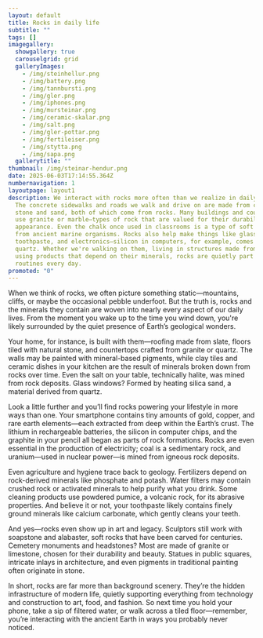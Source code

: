 ```yaml
---
layout: default
title: Rocks in daily life
subtitle: ""
tags: []
imagegallery:
  showgallery: true
  carouselgrid: grid
  galleryImages:
    - /img/steinhellur.png
    - /img/battery.png
    - /img/tannbursti.png
    - /img/gler.png
    - /img/iphones.png
    - /img/mursteinar.png
    - /img/ceramic-skalar.png
    - /img/salt.png
    - /img/gler-pottar.png
    - /img/fertileiser.png
    - /img/stytta.png
    - /img/sapa.png
  gallerytitle: ""
thumbnail: /img/steinar-hendur.png
date: 2025-06-03T17:14:55.364Z
numbernavigation: 1
layoutpage: layout1
description: We interact with rocks more often than we realize in daily life.
  The concrete sidewalks and roads we walk and drive on are made from crushed
  stone and sand, both of which come from rocks. Many buildings and countertops
  use granite or marble—types of rock that are valued for their durability and
  appearance. Even the chalk once used in classrooms is a type of soft rock made
  from ancient marine organisms. Rocks also help make things like glass,
  toothpaste, and electronics—silicon in computers, for example, comes from
  quartz. Whether we're walking on them, living in structures made from them, or
  using products that depend on their minerals, rocks are quietly part of our
  routines every day.
promoted: "0"
---
```

When we think of rocks, we often picture something static—mountains, cliffs, or maybe the occasional pebble underfoot. But the truth is, rocks and the minerals they contain are woven into nearly every aspect of our daily lives. From the moment you wake up to the time you wind down, you're likely surrounded by the quiet presence of Earth’s geological wonders.

Your home, for instance, is built with them—roofing made from slate, floors tiled with natural stone, and countertops crafted from granite or quartz. The walls may be painted with mineral-based pigments, while clay tiles and ceramic dishes in your kitchen are the result of minerals broken down from rocks over time. Even the salt on your table, technically halite, was mined from rock deposits. Glass windows? Formed by heating silica sand, a material derived from quartz.

Look a little further and you’ll find rocks powering your lifestyle in more ways than one. Your smartphone contains tiny amounts of gold, copper, and rare earth elements—each extracted from deep within the Earth’s crust. The lithium in rechargeable batteries, the silicon in computer chips, and the graphite in your pencil all began as parts of rock formations. Rocks are even essential in the production of electricity; coal is a sedimentary rock, and uranium—used in nuclear power—is mined from igneous rock deposits.

Even agriculture and hygiene trace back to geology. Fertilizers depend on rock-derived minerals like phosphate and potash. Water filters may contain crushed rock or activated minerals to help purify what you drink. Some cleaning products use powdered pumice, a volcanic rock, for its abrasive properties. And believe it or not, your toothpaste likely contains finely ground minerals like calcium carbonate, which gently cleans your teeth.

And yes—rocks even show up in art and legacy. Sculptors still work with soapstone and alabaster, soft rocks that have been carved for centuries. Cemetery monuments and headstones? Most are made of granite or limestone, chosen for their durability and beauty. Statues in public squares, intricate inlays in architecture, and even pigments in traditional painting often originate in stone.

In short, rocks are far more than background scenery. They’re the hidden infrastructure of modern life, quietly supporting everything from technology and construction to art, food, and fashion. So next time you hold your phone, take a sip of filtered water, or walk across a tiled floor—remember, you’re interacting with the ancient Earth in ways you probably never noticed.
